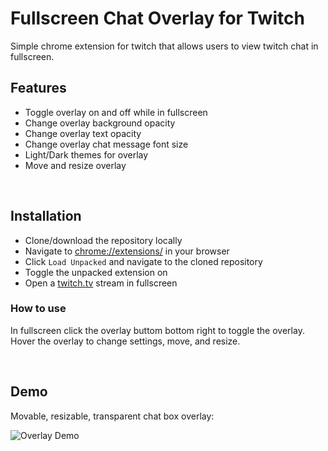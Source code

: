 # Fullscreen Chat Overlay for Twitch

Simple chrome extension for twitch that allows users to view twitch chat in fullscreen.


## Features
- Toggle overlay on and off while in fullscreen
- Change overlay background opacity
- Change overlay text opacity
- Change overlay chat message font size
- Light/Dark themes for overlay
- Move and resize overlay

<br>

## Installation

- Clone/download the repository locally
- Navigate to [chrome://extensions/](chrome://extensions/) in your browser
- Click `Load Unpacked` and navigate to the cloned repository
- Toggle the unpacked extension on
- Open a [twitch.tv](https://www.twitch.tv/) stream in fullscreen

### How to use
 In fullscreen click the overlay buttom bottom right to toggle the overlay. Hover the overlay to change settings, move, and resize.

<br>

## Demo

Movable, resizable, transparent chat box overlay:

<img src="https://im3.ezgif.com/tmp/ezgif-3-951ffcbc664f.gif" alt="Overlay Demo"/>